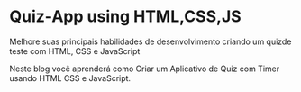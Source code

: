 # Quiz-App using HTML,CSS,JS


<p>
Melhore suas principais habilidades de desenvolvimento criando um quizde teste com HTML, CSS e JavaScript
</p>

<p>
Neste blog você aprenderá como Criar um Aplicativo de Quiz com Timer usando HTML CSS e JavaScript.
</p>